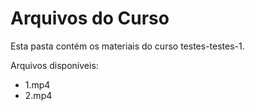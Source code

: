 # Arquivos do Curso

Esta pasta contém os materiais do curso testes-testes-1.

Arquivos disponíveis:
- 1.mp4
- 2.mp4